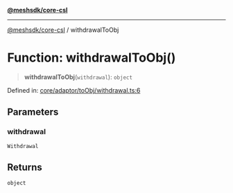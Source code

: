 [**@meshsdk/core-csl**](../README.md)

***

[@meshsdk/core-csl](../globals.md) / withdrawalToObj

# Function: withdrawalToObj()

> **withdrawalToObj**(`withdrawal`): `object`

Defined in: [core/adaptor/toObj/withdrawal.ts:6](https://github.com/MeshJS/mesh/blob/1abde1553cbd7cf2cf4e40197fc0de9e4a7d0f49/packages/mesh-core-csl/src/core/adaptor/toObj/withdrawal.ts#L6)

## Parameters

### withdrawal

`Withdrawal`

## Returns

`object`

